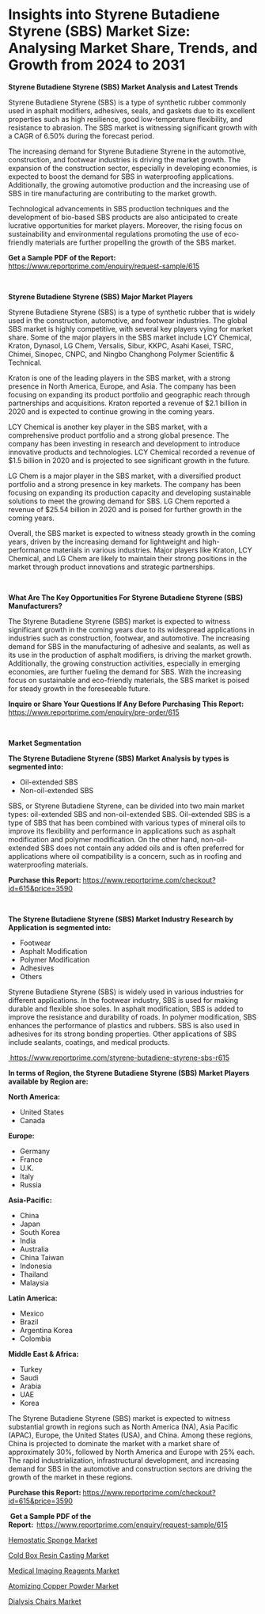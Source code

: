 <p><h1>Insights into Styrene Butadiene Styrene (SBS) Market Size: Analysing Market Share, Trends, and Growth from 2024 to 2031</h1></p><p><strong>Styrene Butadiene Styrene (SBS) Market Analysis and Latest Trends</strong></p>
<p><p>Styrene Butadiene Styrene (SBS) is a type of synthetic rubber commonly used in asphalt modifiers, adhesives, seals, and gaskets due to its excellent properties such as high resilience, good low-temperature flexibility, and resistance to abrasion. The SBS market is witnessing significant growth with a CAGR of 6.50% during the forecast period.</p><p>The increasing demand for Styrene Butadiene Styrene in the automotive, construction, and footwear industries is driving the market growth. The expansion of the construction sector, especially in developing economies, is expected to boost the demand for SBS in waterproofing applications. Additionally, the growing automotive production and the increasing use of SBS in tire manufacturing are contributing to the market growth.</p><p>Technological advancements in SBS production techniques and the development of bio-based SBS products are also anticipated to create lucrative opportunities for market players. Moreover, the rising focus on sustainability and environmental regulations promoting the use of eco-friendly materials are further propelling the growth of the SBS market.</p></p>
<p><strong>Get a Sample PDF of the Report:&nbsp;</strong> <a href="https://www.reportprime.com/enquiry/request-sample/615">https://www.reportprime.com/enquiry/request-sample/615</a></p>
<p>&nbsp;</p>
<p><strong>Styrene Butadiene Styrene (SBS) Major Market Players</strong></p>
<p><p>Styrene Butadiene Styrene (SBS) is a type of synthetic rubber that is widely used in the construction, automotive, and footwear industries. The global SBS market is highly competitive, with several key players vying for market share. Some of the major players in the SBS market include LCY Chemical, Kraton, Dynasol, LG Chem, Versalis, Sibur, KKPC, Asahi Kasei, TSRC, Chimei, Sinopec, CNPC, and Ningbo Changhong Polymer Scientific & Technical.</p><p>Kraton is one of the leading players in the SBS market, with a strong presence in North America, Europe, and Asia. The company has been focusing on expanding its product portfolio and geographic reach through partnerships and acquisitions. Kraton reported a revenue of $2.1 billion in 2020 and is expected to continue growing in the coming years.</p><p>LCY Chemical is another key player in the SBS market, with a comprehensive product portfolio and a strong global presence. The company has been investing in research and development to introduce innovative products and technologies. LCY Chemical recorded a revenue of $1.5 billion in 2020 and is projected to see significant growth in the future.</p><p>LG Chem is a major player in the SBS market, with a diversified product portfolio and a strong presence in key markets. The company has been focusing on expanding its production capacity and developing sustainable solutions to meet the growing demand for SBS. LG Chem reported a revenue of $25.54 billion in 2020 and is poised for further growth in the coming years.</p><p>Overall, the SBS market is expected to witness steady growth in the coming years, driven by the increasing demand for lightweight and high-performance materials in various industries. Major players like Kraton, LCY Chemical, and LG Chem are likely to maintain their strong positions in the market through product innovations and strategic partnerships.</p></p>
<p>&nbsp;</p>
<p><strong>What Are The Key Opportunities For Styrene Butadiene Styrene (SBS) Manufacturers?</strong></p>
<p><p>The Styrene Butadiene Styrene (SBS) market is expected to witness significant growth in the coming years due to its widespread applications in industries such as construction, footwear, and automotive. The increasing demand for SBS in the manufacturing of adhesive and sealants, as well as its use in the production of asphalt modifiers, is driving the market growth. Additionally, the growing construction activities, especially in emerging economies, are further fueling the demand for SBS. With the increasing focus on sustainable and eco-friendly materials, the SBS market is poised for steady growth in the foreseeable future.</p></p>
<p><strong>Inquire or Share Your Questions If Any Before Purchasing This Report:</strong> <a href="https://www.reportprime.com/enquiry/pre-order/615">https://www.reportprime.com/enquiry/pre-order/615</a></p>
<p>&nbsp;</p>
<p><strong>Market Segmentation</strong></p>
<p><strong>The Styrene Butadiene Styrene (SBS) Market Analysis by types is segmented into:</strong></p>
<p><ul><li>Oil-extended SBS</li><li>Non-oil-extended SBS</li></ul></p>
<p><p>SBS, or Styrene Butadiene Styrene, can be divided into two main market types: oil-extended SBS and non-oil-extended SBS. Oil-extended SBS is a type of SBS that has been combined with various types of mineral oils to improve its flexibility and performance in applications such as asphalt modification and polymer modification. On the other hand, non-oil-extended SBS does not contain any added oils and is often preferred for applications where oil compatibility is a concern, such as in roofing and waterproofing materials.</p></p>
<p><strong>Purchase this Report:&nbsp;</strong><a href="https://www.reportprime.com/checkout?id=615&price=3590">https://www.reportprime.com/checkout?id=615&price=3590</a></p>
<p>&nbsp;</p>
<p><strong>The Styrene Butadiene Styrene (SBS) Market Industry Research by Application is segmented into:</strong></p>
<p><ul><li>Footwear</li><li>Asphalt Modification</li><li>Polymer Modification</li><li>Adhesives</li><li>Others</li></ul></p>
<p><p>Styrene Butadiene Styrene (SBS) is widely used in various industries for different applications. In the footwear industry, SBS is used for making durable and flexible shoe soles. In asphalt modification, SBS is added to improve the resistance and durability of roads. In polymer modification, SBS enhances the performance of plastics and rubbers. SBS is also used in adhesives for its strong bonding properties. Other applications of SBS include sealants, coatings, and medical products.</p></p>
<p><a href="https://www.reportprime.com/styrene-butadiene-styrene-sbs-r615">&nbsp;https://www.reportprime.com/styrene-butadiene-styrene-sbs-r615</a></p>
<p><strong>In terms of Region, the Styrene Butadiene Styrene (SBS) Market Players available by Region are:</strong></p>
<p>
    <p> <strong> North America: </strong>
        <ul>
            <li>United States</li>
            <li>Canada</li>
        </ul>
        </p> 
    <p> <strong> Europe: </strong>
        <ul>
            <li>Germany</li>
            <li>France</li>
            <li>U.K.</li>
            <li>Italy</li>
            <li>Russia</li>
        </ul>
        </p> 
    <p> <strong> Asia-Pacific: </strong>
        <ul>
            <li>China</li>
            <li>Japan</li>
            <li>South Korea</li>
            <li>India</li>
            <li>Australia</li>
            <li>China Taiwan</li>
            <li>Indonesia</li>
            <li>Thailand</li>
            <li>Malaysia</li>
        </ul>
        </p> 
    <p> <strong> Latin America: </strong>
        <ul>
            <li>Mexico</li>
            <li>Brazil</li>
            <li>Argentina Korea</li>
            <li>Colombia</li>
        </ul>
        </p> 
    <p> <strong> Middle East & Africa: </strong>
        <ul>
            <li>Turkey</li>
            <li>Saudi</li>
            <li>Arabia</li>
            <li>UAE</li>
            <li>Korea</li>
        </ul>
    </p>
    </p>
<p><p>The Styrene Butadiene Styrene (SBS) market is expected to witness substantial growth in regions such as North America (NA), Asia Pacific (APAC), Europe, the United States (USA), and China. Among these regions, China is projected to dominate the market with a market share of approximately 30%, followed by North America and Europe with 25% each. The rapid industrialization, infrastructural development, and increasing demand for SBS in the automotive and construction sectors are driving the growth of the market in these regions.</p></p>
<p><strong>Purchase this Report: </strong><a href="https://www.reportprime.com/checkout?id=615&price=3590">https://www.reportprime.com/checkout?id=615&price=3590</a></p>
<p>&nbsp;<strong>Get a Sample PDF of the Report:&nbsp;&nbsp;</strong><a href="https://www.reportprime.com/enquiry/request-sample/615">https://www.reportprime.com/enquiry/request-sample/615</a></p>
<p><strong></strong></p>
<p><p><a href="https://medium.com/@joseph.baker466547/hemostatic-sponge-industry-analysis-report-its-market-size-growing-with-a-cagr-of-9-by-65db1bc21da3">Hemostatic Sponge Market</a></p><p><a href="https://github.com/carolinehamilton5656/Market-Research-Report-List-1/blob/main/cold-box-resin-casting-market.md">Cold Box Resin Casting Market</a></p><p><a href="https://medium.com/@dan.murray5879/medical-imaging-reagents-market-size-market-segmentation-market-trends-and-growth-analysis-89210c60450d">Medical Imaging Reagents Market</a></p><p><a href="https://github.com/edaunhshhs/Market-Research-Report-List-1/blob/main/atomizing-copper-powder-market.md">Atomizing Copper Powder Market</a></p><p><a href="https://medium.com/@emily.sutherland4534/dialysis-chairs-market-size-growth-and-industry-analysis-by-market-segmentation-and-regional-547c624dc709">Dialysis Chairs Market</a></p></p>